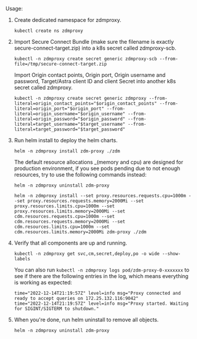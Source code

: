 Usage:
1. Create dedicated namespace for zdmproxy.

    ```kubectl create ns zdmproxy```

2. Import Secure Connect Bundle (make sure the filename is exactly secure-connect-target.zip) into a k8s secret called zdmproxy-scb.

    ```kubectl -n zdmproxy create secret generic zdmproxy-scb --from-file=/tmp/secure-connect-target.zip```

   Import Origin contact points, Origin port, Origin username and password, Target/Astra client ID and client Secret into another k8s secret called zdmproxy.

    ```kubectl -n zdmproxy create secret generic zdmproxy --from-literal=origin_contact_points="$origin_contact_points" --from-literal=origin_port="$origin_port" --from-literal=origin_username="$origin_username" --from-literal=origin_password="$origin_password" --from-literal=target_username="$target_username" --from-literal=target_password="$target_password"```

3. Run helm install to deploy the helm charts.

    ```helm -n zdmproxy install zdm-proxy ./zdm```

   The default resource allocations _(memory and cpu) are designed for production environment, if you see pods pending due to not enough resources, try to use the following commands instead:

    ```helm -n zdmproxy uninstall zdm-proxy```

    ```helm -n zdmproxy install --set proxy.resources.requests.cpu=1000m --set proxy.resources.requests.memory=2000Mi --set proxy.resources.limits.cpu=1000m --set proxy.resources.limits.memory=2000Mi --set cdm.resources.requests.cpu=1000m --set cdm.resources.requests.memory=2000Mi --set cdm.resources.limits.cpu=1000m --set cdm.resources.limits.memory=2000Mi zdm-proxy ./zdm```

4. Verify that all components are up and running.

    ```kubectl -n zdmproxy get svc,cm,secret,deploy,po -o wide --show-labels```

   You can also run ```kubectl -n zdmproxy logs pod/zdm-proxy-0-xxxxxxx``` to see if there are the following entries in the log, which means everything is working as expected:

    ```
    time="2022-12-14T21:19:57Z" level=info msg="Proxy connected and ready to accept queries on 172.25.132.116:9042"
    time="2022-12-14T21:19:57Z" level=info msg="Proxy started. Waiting for SIGINT/SIGTERM to shutdown."
    ```

5. When you're done, run helm uninstall to remove all objects.

    ```helm -n zdmproxy uninstall zdm-proxy```
